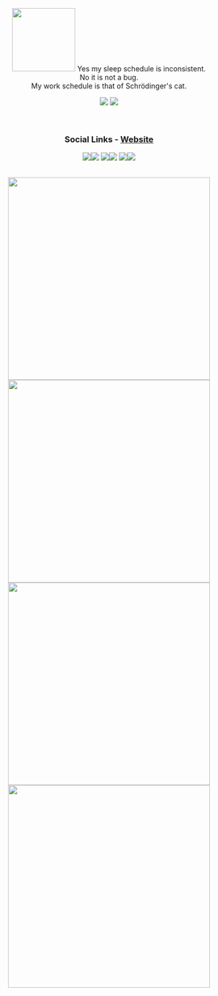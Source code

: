 <p align="center">
  <img src="https://github.com/irtsa-dev/PyZeroWidth/assets/139963912/1379add2-9353-40c5-8bd1-16653ebc62fb" height="125">
  Yes my sleep schedule is inconsistent.<br>
  No it is not a bug.<br>
  My work schedule is that of Schrödinger's cat.
</p>
<p align="center">
  <img src="https://github-readme-stats.vercel.app/api?username=irtsa-dev&show_icons=true&theme=transparent&text_color=ffffff&title_color=ffffff&icon_color=ffffff&hide_border=true&hide_title=true">
  <img src="https://github-readme-stats.vercel.app/api/top-langs/?username=irtsa-dev&layout=compact&hide_border=true&theme=transparent&custom_title=Languages&title_color=ffffff">
</p>
<br />
<h3 align="center" style="flex-direction:column;">Social Links - <a href="https://irtsa.dev">Website</a></h3>
<p align="center">
  <a href="https://discord.com/users/809599842681749525" target="_blank" rel="noopener"><img src="https://img.shields.io/badge/-7289DA?style=for-the-badge&logo=discord&logoColor=white"><img src="https://img.shields.io/badge/irtsa-7289DA?style=for-the-badge&logoColor=white"></a>
  <a href="https://x.com/IrtsaDev" target="_blank" rel="noopener"><img src="https://img.shields.io/badge/-black?style=for-the-badge&logo=x&logoColor=white"><img src="https://img.shields.io/badge/IrtsaDev-black?style=for-the-badge&logoColor=white"></a>
  <a href="mailto:irtsa.development@gmail.com" target="_blank" rel="noopener"><img src="https://img.shields.io/badge/-D14836?style=for-the-badge&logo=gmail&logoColor=white"><img src="https://img.shields.io/badge/irtsa.development-D14836?style=for-the-badge&logoColor=white"></a>
</p>
<h2></h2>
<p align="center">
  <a href="https://github.com/irtsa-dev/conarn" target="_blank" rel="noopener"><img width=400 src="https://github-readme-stats.vercel.app/api/pin/?username=irtsa-dev&repo=conarn&theme=transparent&text_color=ffffff&title_color=ffffff&icon_color=ffffff&hide_border=false&description_lines_count=2"></a>
  <a href="https://github.com/irtsa-dev/bltings" target="_blank" rel="noopener"><img width=400 src="https://github-readme-stats.vercel.app/api/pin/?username=irtsa-dev&repo=bltings&theme=transparent&text_color=ffffff&title_color=ffffff&icon_color=ffffff&hide_border=false&description_lines_count=2"></a>
  <a href="https://github.com/irtsa-dev/eggcrafts" target="_blank" rel="noopener"><img width=400 src="https://github-readme-stats.vercel.app/api/pin/?username=irtsa-dev&repo=eggcrafts&theme=transparent&text_color=ffffff&title_color=ffffff&icon_color=ffffff&hide_border=false&description_lines_count=2">
<a href="https://github.com/irtsa-dev/Steganopy" target="_blank" rel="noopener"><img width=400 src="https://github-readme-stats.vercel.app/api/pin/?username=irtsa-dev&repo=Steganopy&theme=transparent&text_color=ffffff&title_color=ffffff&icon_color=ffffff&hide_border=false&description_lines_count=2"></a>
</p>
